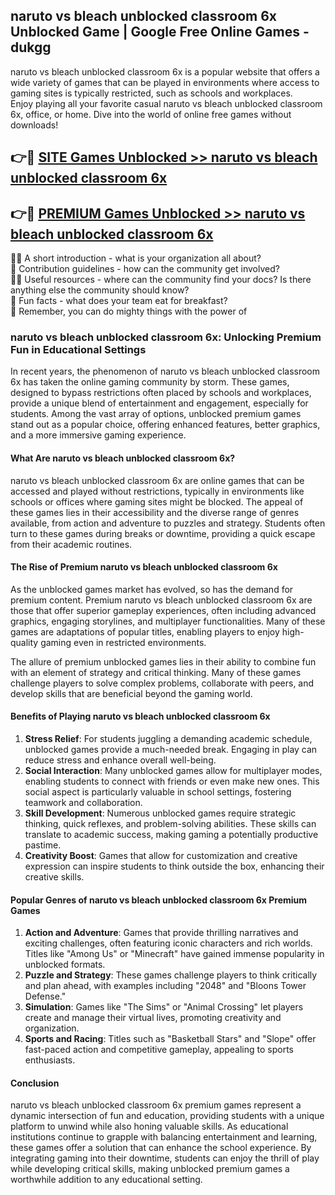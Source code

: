 ## naruto vs bleach unblocked classroom 6x Unblocked Game | Google Free Online Games - dukgg

naruto vs bleach unblocked classroom 6x is a popular website that offers a wide variety of games that can be played in environments where access to gaming sites is typically restricted, such as schools and workplaces.  
Enjoy playing all your favorite casual naruto vs bleach unblocked classroom 6x, office, or home. Dive into the world of online free games without downloads!

## 👉🔴 [SITE Games Unblocked >> naruto vs bleach unblocked classroom 6x](http://news.freeplayer.one?title=naruto_vs_bleach_unblocked_classroom_6x&ref=8D)

## 👉🔴 [PREMIUM Games Unblocked >> naruto vs bleach unblocked classroom 6x](http://news.freeplayer.one?title=naruto_vs_bleach_unblocked_classroom_6x&ref=8D)

🙋‍♀️ A short introduction - what is your organization all about?  
🌈 Contribution guidelines - how can the community get involved?  
👩‍💻 Useful resources - where can the community find your docs? Is there anything else the community should know?  
🍿 Fun facts - what does your team eat for breakfast?  
🧙 Remember, you can do mighty things with the power of 

### naruto vs bleach unblocked classroom 6x: Unlocking Premium Fun in Educational Settings

In recent years, the phenomenon of naruto vs bleach unblocked classroom 6x has taken the online gaming community by storm. These games, designed to bypass restrictions often placed by schools and workplaces, provide a unique blend of entertainment and engagement, especially for students. Among the vast array of options, unblocked premium games stand out as a popular choice, offering enhanced features, better graphics, and a more immersive gaming experience.

#### What Are naruto vs bleach unblocked classroom 6x?

naruto vs bleach unblocked classroom 6x are online games that can be accessed and played without restrictions, typically in environments like schools or offices where gaming sites might be blocked. The appeal of these games lies in their accessibility and the diverse range of genres available, from action and adventure to puzzles and strategy. Students often turn to these games during breaks or downtime, providing a quick escape from their academic routines.

#### The Rise of Premium naruto vs bleach unblocked classroom 6x

As the unblocked games market has evolved, so has the demand for premium content. Premium naruto vs bleach unblocked classroom 6x are those that offer superior gameplay experiences, often including advanced graphics, engaging storylines, and multiplayer functionalities. Many of these games are adaptations of popular titles, enabling players to enjoy high-quality gaming even in restricted environments.

The allure of premium unblocked games lies in their ability to combine fun with an element of strategy and critical thinking. Many of these games challenge players to solve complex problems, collaborate with peers, and develop skills that are beneficial beyond the gaming world.

#### Benefits of Playing naruto vs bleach unblocked classroom 6x

1.  **Stress Relief**: For students juggling a demanding academic schedule, unblocked games provide a much-needed break. Engaging in play can reduce stress and enhance overall well-being.
2.  **Social Interaction**: Many unblocked games allow for multiplayer modes, enabling students to connect with friends or even make new ones. This social aspect is particularly valuable in school settings, fostering teamwork and collaboration.
3.  **Skill Development**: Numerous unblocked games require strategic thinking, quick reflexes, and problem-solving abilities. These skills can translate to academic success, making gaming a potentially productive pastime.
4.  **Creativity Boost**: Games that allow for customization and creative expression can inspire students to think outside the box, enhancing their creative skills.

#### Popular Genres of naruto vs bleach unblocked classroom 6x Premium Games

1.  **Action and Adventure**: Games that provide thrilling narratives and exciting challenges, often featuring iconic characters and rich worlds. Titles like "Among Us" or "Minecraft" have gained immense popularity in unblocked formats.
2.  **Puzzle and Strategy**: These games challenge players to think critically and plan ahead, with examples including "2048" and "Bloons Tower Defense."
3.  **Simulation**: Games like "The Sims" or "Animal Crossing" let players create and manage their virtual lives, promoting creativity and organization.
4.  **Sports and Racing**: Titles such as "Basketball Stars" and "Slope" offer fast-paced action and competitive gameplay, appealing to sports enthusiasts.

#### Conclusion

naruto vs bleach unblocked classroom 6x premium games represent a dynamic intersection of fun and education, providing students with a unique platform to unwind while also honing valuable skills. As educational institutions continue to grapple with balancing entertainment and learning, these games offer a solution that can enhance the school experience. By integrating gaming into their downtime, students can enjoy the thrill of play while developing critical skills, making unblocked premium games a worthwhile addition to any educational setting.